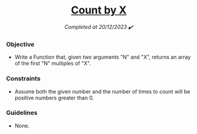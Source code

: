 <h1 align="center">
  <a href="https://www.codewars.com/kata/5513795bd3fafb56c200049e/python">Count by X</a>

</h1>
<p align="center">
  <i align="center">Completed at 20/12/2023 ✔️</i>
</p>

### Objective

- Write a Function that, given two arguments "N" and "X", returns an array of the first "N" multiples of "X".
  
### Constraints

- Assume both the given number and the number of times to count will be positive numbers greater than 0.

### Guidelines

- None.
